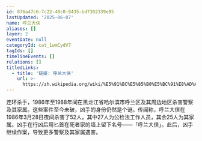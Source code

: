 ```yaml
---
id: 876a47c6-7c22-40c0-9435-bd7302339e95
lastUpdated: '2025-06-07'
name: 呼兰大侠
aliases: []
layer: 2
eventDate: null
categoryId: cat_1wmCydV7
tagIds: []
timelineEvents: []
relations: []
titledLinks:
  - title: '链接: 呼兰大侠'
    url: >-
      https://zh.wikipedia.org/wiki/%E5%91%BC%E5%85%B0%E5%BC%91%E8%AD%A6%E6%A1%88
---
```

连环杀手，1986年至1988年间在黑龙江省哈尔滨市呼兰区及其周边地区杀害警察及其家属。这些案件至今未破，凶手的身份仍然是个谜。传闻称，呼兰大侠在1986年3月28日夜间杀害了52人，其中27人为公检法工作人员，其余25人为其家属。凶手在行凶后用匕首在死者家的墙上留下名号——「呼兰大侠」。此后，凶手继续作案，导致更多警察及其家属遇害。
